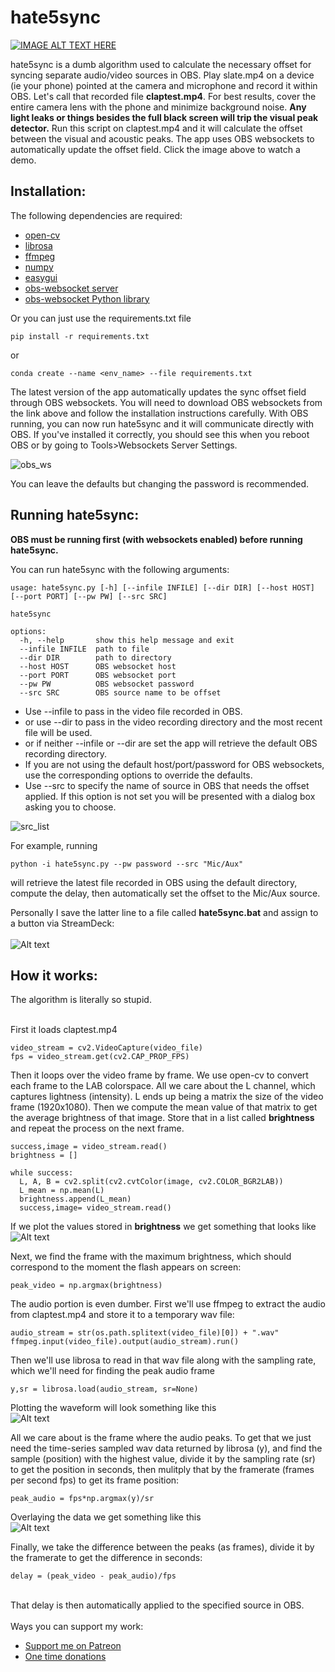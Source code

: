 # hate5sync

[![IMAGE ALT TEXT HERE](https://img.youtube.com/vi/fbshqualaJc/0.jpg)](https://www.youtube.com/watch?v=fbshqualaJc)

hate5sync is a dumb algorithm used to calculate the necessary offset for syncing separate audio/video sources in OBS. Play slate.mp4 on a device (ie your phone) pointed at the camera and microphone and record it within OBS. Let's call that recorded file <b>claptest.mp4</b>. For best results, cover the entire camera lens with the phone and minimize background noise. <b>Any light leaks or things besides the full black screen will trip the visual peak detector.</b> Run this script on claptest.mp4 and it will calculate the offset between the visual and acoustic peaks. The app uses OBS websockets to automatically update the offset field. Click the image above to watch a demo.

<h2>Installation:</h2>

The following dependencies are required:
<ul>
  <li><a href="https://pypi.org/project/opencv-python/" target="_blank">open-cv</a> </li>
  <li><a href="https://librosa.org/" target="_blank">librosa</a> </li>
  <li><a href="https://github.com/kkroening/ffmpeg-python" target="_blank">ffmpeg</a> </li>
  <li><a href="https://numpy.org/" target="_blank">numpy</a> </li>
  <li><a href="http://easygui.sourceforge.net/" target="_blank">easygui</a> </li>
  <li><a href="https://github.com/obsproject/obs-websocket" target="_blank">obs-websocket server</a> </li>
  <li><a href="https://github.com/Elektordi/obs-websocket-py" target="_blank">obs-websocket Python library</a> </li>
  
</ul> 

Or you can just use the requirements.txt file
```
pip install -r requirements.txt
```
or
```
conda create --name <env_name> --file requirements.txt
```

The latest version of the app automatically updates the sync offset field through OBS websockets. You will need to download OBS websockets from the link above and follow the installation instructions carefully. With OBS running, you can now run hate5sync and it will communicate directly with OBS. If you've installed it correctly, you should see this when you reboot OBS or by going to Tools>Websockets Server Settings.

![obs_ws](https://user-images.githubusercontent.com/3986906/164997333-d14fd730-2e07-467e-9189-6f43d52a882b.png)

You can leave the defaults but changing the password is recommended.

<h2>Running hate5sync:</h2>

<b>OBS must be running first (with websockets enabled) before running hate5sync.</b>

You can run hate5sync with the following arguments:
```
usage: hate5sync.py [-h] [--infile INFILE] [--dir DIR] [--host HOST] [--port PORT] [--pw PW] [--src SRC]

hate5sync

options:
  -h, --help       show this help message and exit
  --infile INFILE  path to file
  --dir DIR        path to directory
  --host HOST      OBS websocket host
  --port PORT      OBS websocket port
  --pw PW          OBS websocket password
  --src SRC        OBS source name to be offset
  ```
<ul>
  <li> Use --infile to pass in the video file recorded in OBS.</li>
  <li> or use --dir to pass in the video recording directory and the most recent file will be used.</li>
  <li> or if neither --infile or --dir are set the app will retrieve the default OBS recording directory.</li>
  <li> If you are not using the default host/port/password for OBS websockets, use the corresponding options to override the defaults.</li>
  <li> Use --src to specify the name of source in OBS that needs the offset applied. If this option is not set you will be presented with a dialog box asking you to choose.</li>
</ul>

![src_list](https://user-images.githubusercontent.com/3986906/164947302-23d8d1bb-7b00-4ae8-b7f7-d918ad0da094.png)

For example, running
```
python -i hate5sync.py --pw password --src "Mic/Aux"
```

will retrieve the latest file recorded in OBS using the default directory, compute the delay, then automatically set the offset to the Mic/Aux source.

Personally I save the latter line to a file called <b>hate5sync.bat</b> and assign to a button via StreamDeck:<br><br>
![Alt text](demo/streamdeck.png?raw=true "streamdeck")

<h2>How it works:</h2>
The algorithm is literally so stupid. <br><br>

First it loads claptest.mp4
```
video_stream = cv2.VideoCapture(video_file)
fps = video_stream.get(cv2.CAP_PROP_FPS)
```  
Then it loops over the video frame by frame. We use open-cv to convert each frame to the LAB colorspace. All we care about the L channel, which captures lightness (intensity). L ends up being a matrix the size of the video frame (1920x1080). Then we compute the mean value of that matrix to get the average brightness of that image. Store that in a list called <b>brightness</b> and repeat the process on the next frame.
```
success,image = video_stream.read()
brightness = []

while success:
  L, A, B = cv2.split(cv2.cvtColor(image, cv2.COLOR_BGR2LAB))
  L_mean = np.mean(L)
  brightness.append(L_mean)
  success,image= video_stream.read()
```    

If we plot the values stored in <b>brightness</b> we get something that looks like<br>
![Alt text](demo/brightness.png?raw=true "Brightness vs frame")

Next, we find the frame with the maximum brightness, which should correspond to the moment the flash appears on screen:
```
peak_video = np.argmax(brightness)
```

The audio portion is even dumber. First we'll use ffmpeg to extract the audio from claptest.mp4 and store it to a temporary wav file:
```
audio_stream = str(os.path.splitext(video_file)[0]) + ".wav"		
ffmpeg.input(video_file).output(audio_stream).run()
```

Then we'll use librosa to read in that wav file along with the sampling rate, which we'll need for finding the peak audio frame
```
y,sr = librosa.load(audio_stream, sr=None)
```
Plotting the waveform will look something like this<br>
![Alt text](demo/waveform.png?raw=true "Audio amplitude vs frame")

All we care about is the frame where the audio peaks. To get that we just need the time-series sampled wav data returned by librosa (y), and find the sample (position) with the highest value, divide it by the sampling rate (sr) to get the position in seconds, then mulitply that by the framerate (frames per second fps) to get its frame position:
```
peak_audio = fps*np.argmax(y)/sr
```

Overlaying the data we get something like this<br>
![Alt text](demo/delay.png?raw=true "amplitude and brightness peaks")

Finally, we take the difference between the peaks (as frames), divide it by the framerate to get the difference in seconds:
```
delay = (peak_video - peak_audio)/fps
```
<br>
That delay is then automatically applied to the specified source in OBS.<br><br>
Ways you can support my work:
<ul>
  <li><a href="https://patreon.com/hate5six" target="blank">Support me on Patreon</a></li>
  <li><a href="https://hate5six.com/donate" target="blank">One time donations</a></li>
</ul> 
